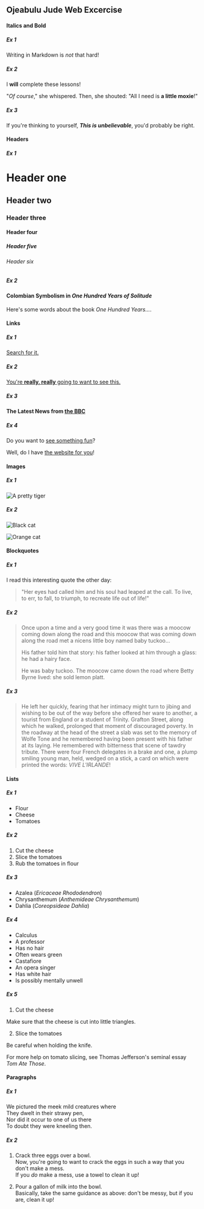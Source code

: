 
## Ojeabulu Jude Web Excercise


#### Italics and Bold

##### **Ex 1**

Writing in Markdown is _not_ that hard!

##### **Ex 2**

I **will** complete these lessons!  

"_Of course_," she whispered. Then, she shouted: "All I need is **a little moxie**!"

##### **Ex 3**

If you're thinking to yourself, **_This is unbelievable_**, you'd probably be right.


#### Headers

##### **Ex 1**

# Header one

## Header two

### Header three

#### Header four

##### Header five

###### Header six

##### **Ex 2**

#### Colombian Symbolism in _One Hundred Years of Solitude_

Here's some words about the book _One Hundred Years..._.


#### Links

##### **Ex 1**

[Search for it.](www.google.com)

##### **Ex 2**

[You're **really, really** going to want to see this.](www.dailykitten.com)

##### **Ex 3**

#### The Latest News from [the BBC](www.bbc.com/news)

##### **Ex 4**

Do you want to [see something fun][a fun place]?

Well, do I have [the website for you][another fun place]!

[a fun place]: wwww.zombo.com
[another fun place]: www.stumbleupon.com


#### Images

##### **Ex 1**

![A pretty tiger](https://upload.wikimedia.org/wikipedia/commons/5/56/Tiger.50.jpg)

##### **Ex 2**

![Black cat][Black]

![Orange cat][Orange]

[Black]: https://upload.wikimedia.org/wikipedia/commons/a/a3/81_INF_DIV_SSI.jpg

[Orange]: http://icons.iconarchive.com/icons/google/noto-emoji-animals-nature/256/22221-cat-icon.png


#### Blockquotes

##### **Ex 1**

I read this interesting quote the other day:

> "Her eyes had called him and his soul had leaped at the call. To live, to err, to fall, to triumph, to recreate life out of life!"

##### **Ex 2**

>Once upon a time and a very good time it was there was a moocow coming down along the road and this moocow that was coming down along the road met a nicens little boy named baby tuckoo...
>
>His father told him that story: his father looked at him through a glass: he had a hairy face.
>
>He was baby tuckoo. The moocow came down the road where Betty Byrne lived: she sold lemon platt.

##### **Ex 3**

> He left her quickly, fearing that her intimacy might turn to jibing and wishing to be out of the way before she offered her ware to another, a tourist from England or a student of Trinity. Grafton Street, along which he walked, prolonged that moment of discouraged poverty. In the roadway at the head of the street a slab was set to the memory of Wolfe Tone and he remembered having been present with his father at its laying. He remembered with bitterness that scene of tawdry tribute. There were four French delegates in a brake and one, a plump smiling young man, held, wedged on a stick, a card on which were printed the words: _VIVE L'IRLANDE_!


#### Lists

##### **Ex 1**

* Flour
* Cheese
* Tomatoes

##### **Ex 2**

1. Cut the cheese
2. Slice the tomatoes
3. Rub the tomatoes in flour

##### **Ex 3**

* Azalea (_Ericaceae Rhododendron_)
* Chrysanthemum (_Anthemideae Chrysanthemum_)
* Dahlia (_Coreopsideae Dahlia_)

##### **Ex 4**

* Calculus
 * A professor
 * Has no hair
 * Often wears green
* Castafiore
 * An opera singer
 * Has white hair
 * Is possibly mentally unwell

##### **Ex 5**

1. Cut the cheese
  
 Make sure that the cheese is cut into little triangles.

2. Slice the tomatoes
   
 Be careful when holding the knife.
  
 For more help on tomato slicing, see Thomas Jefferson's seminal essay _Tom Ate Those_.


 #### Paragraphs

 ##### **Ex 1**

 We pictured the meek mild creatures where  
They dwelt in their strawy pen,  
Nor did it occur to one of us there  
To doubt they were kneeling then.  

##### **Ex 2**

1. Crack three eggs over a bowl.  
 Now, you're going to want to crack the eggs in such a way that you don't make a mess.  
If you _do_ make a mess, use a towel to clean it up!

2. Pour a gallon of milk into the bowl.  
 Basically, take the same guidance as above: don't be messy, but if you are, clean it up!

